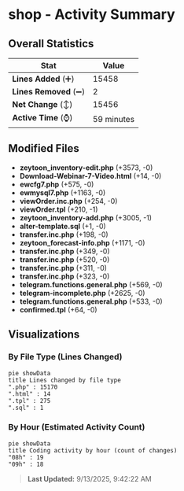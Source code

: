 # shop - Activity Summary 

## Overall Statistics

| Stat                   | Value                                                             |
| ---------------------- | ----------------------------------------------------------------- |
| **Lines Added** (➕)   | 15458                                          |
| **Lines Removed** (➖) | 2                                        |
| **Net Change** (↕)    | 15456                |
| **Active Time** (⌚)   | 59 minutes |


## Modified Files
- **zeytoon_inventory-edit.php** (+3573, -0)
- **Download-Webinar-7-Video.html** (+14, -0)
- **ewcfg7.php** (+575, -0)
- **ewmysql7.php** (+1163, -0)
- **viewOrder.inc.php** (+254, -0)
- **viewOrder.tpl** (+210, -1)
- **zeytoon_inventory-add.php** (+3005, -1)
- **alter-template.sql** (+1, -0)
- **transfer.inc.php** (+198, -0)
- **zeytoon_forecast-info.php** (+1171, -0)
- **transfer.inc.php** (+349, -0)
- **transfer.inc.php** (+520, -0)
- **transfer.inc.php** (+311, -0)
- **transfer.inc.php** (+323, -0)
- **telegram.functions.general.php** (+569, -0)
- **telegram-incomplete.php** (+2625, -0)
- **telegram.functions.general.php** (+533, -0)
- **confirmed.tpl** (+64, -0)

## Visualizations

### By File Type (Lines Changed)

```mermaid
pie showData
title Lines changed by file type
".php" : 15170
".html" : 14
".tpl" : 275
".sql" : 1
```

### By Hour (Estimated Activity Count)

```mermaid
pie showData
title Coding activity by hour (count of changes)
"08h" : 19
"09h" : 18
```


> **Last Updated:** 9/13/2025, 9:42:22 AM